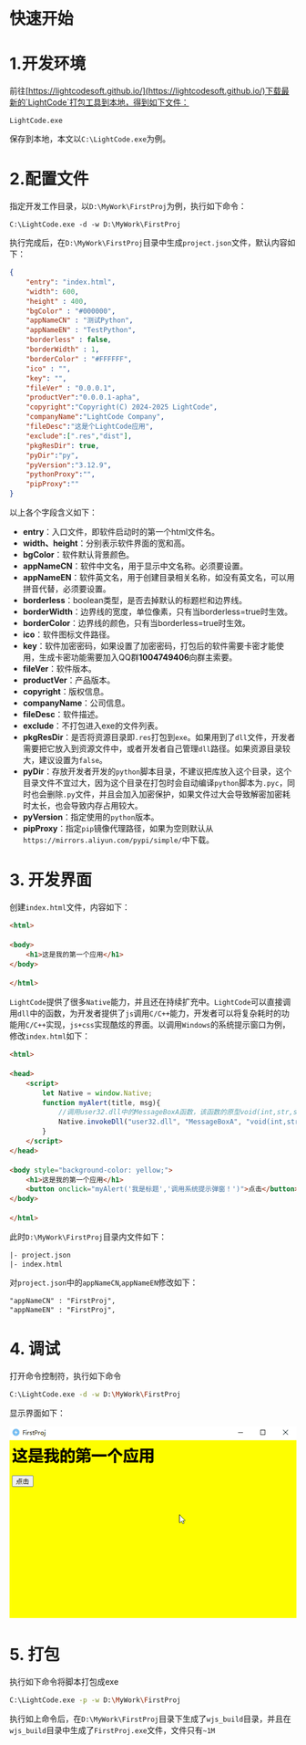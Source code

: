 # 快速开始
# 1.开发环境
前往[https://lightcodesoft.github.io/](https://lightcodesoft.github.io/)下载最新的`LightCode`打包工具到本地，得到如下文件：
```
LightCode.exe
```
保存到本地，本文以`C:\LightCode.exe`为例。

# 2.配置文件
指定开发工作目录，以`D:\MyWork\FirstProj`为例，执行如下命令：
```
C:\LightCode.exe -d -w D:\MyWork\FirstProj
```
执行完成后，在`D:\MyWork\FirstProj`目录中生成`project.json`文件，默认内容如下：
```json
{
	"entry": "index.html",
	"width": 600,
	"height" : 400,
	"bgColor" : "#000000",
	"appNameCN" : "测试Python",
	"appNameEN" : "TestPython",
	"borderless" : false,
	"borderWidth" : 1,
	"borderColor" : "#FFFFFF",
	"ico" : "",
    "key": "",
	"fileVer" : "0.0.0.1",
	"productVer":"0.0.0.1-apha",
	"copyright":"Copyright(C) 2024-2025 LightCode",
    "companyName":"LightCode Company",
    "fileDesc":"这是个LightCode应用",
	"exclude":[".res","dist"],
    "pkgResDir": true,
	"pyDir":"py",
    "pyVersion":"3.12.9",
    "pythonProxy":"",
    "pipProxy":""
}
```
以上各个字段含义如下：
- **entry**：入口文件，即软件启动时的第一个html文件名。
- **width、height**：分别表示软件界面的宽和高。
- **bgColor**：软件默认背景颜色。
- **appNameCN**：软件中文名，用于显示中文名称。必须要设置。
- **appNameEN**：软件英文名，用于创建目录相关名称，如没有英文名，可以用拼音代替，必须要设置。
- **borderless**：boolean类型，是否去掉默认的标题栏和边界线。
- **borderWidth**：边界线的宽度，单位像素，只有当borderless=true时生效。
- **borderColor**：边界线的颜色，只有当borderless=true时生效。
- **ico**：软件图标文件路径。
- **key**：软件加密密码，如果设置了加密密码，打包后的软件需要卡密才能使用，生成卡密功能需要加入QQ群**1004749406**向群主索要。
- **fileVer**：软件版本。
- **productVer**：产品版本。
- **copyright**：版权信息。
- **companyName**：公司信息。
- **fileDesc**：软件描述。
- **exclude**：不打包进入exe的文件列表。
- **pkgResDir**：是否将资源目录即`.res`打包到`exe`。如果用到了`dll`文件，开发者需要把它放入到资源文件中，或者开发者自己管理`dll`路径。如果资源目录较大，建议设置为`false`。
- **pyDir**：存放开发者开发的`python`脚本目录，不建议把库放入这个目录，这个目录文件不宜过大，因为这个目录在打包时会自动编译`python`脚本为`.pyc`，同时也会删除`.py`文件，并且会加入加密保护，如果文件过大会导致解密加密耗时太长，也会导致内存占用较大。
- **pyVersion**：指定使用的`python`版本。
- **pipProxy**：指定`pip`镜像代理路径，如果为空则默认从`https://mirrors.aliyun.com/pypi/simple/`中下载。

# 3. 开发界面
创建`index.html`文件，内容如下：
```html
<html>

<body>
    <h1>这是我的第一个应用</h1>
</body>

</html>
```
`LightCode`提供了很多`Native`能力，并且还在持续扩充中。`LightCode`可以直接调用`dll`中的函数，为开发者提供了`js`调用`C/C++`能力，开发者可以将复杂耗时的功能用`C/C++`实现，`js+css`实现酷炫的界面。以调用`Windows`的系统提示窗口为例，修改`index.html`如下：
```html
<html>

<head>
    <script>
        let Native = window.Native;
        function myAlert(title, msg){
            //调用user32.dll中的MessageBoxA函数，该函数的原型void(int,str,str,int)，后面传入4个参数
            Native.invokeDll("user32.dll", "MessageBoxA", "void(int,str,str,int)", 0, msg, title , 64);
        }
    </script>
</head>

<body style="background-color: yellow;">
    <h1>这是我的第一个应用</h1>
    <button onclick="myAlert('我是标题','调用系统提示弹窗！')">点击</button>
</body>

</html>
```

此时`D:\MyWork\FirstProj`目录内文件如下：
```
|- project.json
|- index.html
```
对`project.json`中的`appNameCN`,`appNameEN`修改如下：

```
"appNameCN" : "FirstProj",
"appNameEN" : "FirstProj",
```




# 4. 调试
打开命令控制符，执行如下命令

```bash
C:\LightCode.exe -d -w D:\MyWork\FirstProj
```

显示界面如下：

![运行界面](./imgs/first_proj.gif)

# 5. 打包
执行如下命令将脚本打包成exe
```bash
C:\LightCode.exe -p -w D:\MyWork\FirstProj
```
执行如上命令后，在`D:\MyWork\FirstProj`目录下生成了`wjs_build`目录，并且在`wjs_build`目录中生成了`FirstProj.exe`文件，文件只有`~1M`